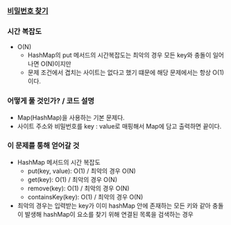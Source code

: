 ### [비밀번호 찾기](https://www.acmicpc.net/problem/17219)


### 시간 복잡도
- O(N)
  - HashMap의 put 메서드의 시간복잡도는 최악의 경우 모든 key와 충돌이 일어나면 O(N)이지만
  - 문제 조건에서 겹치는 사이트는 없다고 했기 떄문에 해당 문제에서는 항상 O(1)이다.


### 어떻게 풀 것인가? / 코드 설명
- Map(HashMap)을 사용하는 기본 문제다.
- 사이트 주소와 비밀번호를 key : value로 매핑해서 Map에 담고 출력하면 끝이다.

### 이 문제를 통해 얻어갈 것
- HashMap 메서드의 시간 복잡도
  - put(key, value): O(1) / 최악의 경우 O(N)
  - get(key): O(1) / 최악의 경우 O(N)
  - remove(key): O(1) / 최악의 경우 O(N)
  - containsKey(key): O(1) / 최악의 경우 O(N)
- 최악의 경우는 입력받는 key가 이미 hashMap 안에 존재하는 모든 키와 같아 충돌이 발생해 hashMap이 요소를 찾기 위해 연결된 목록을 검색하는 경우 